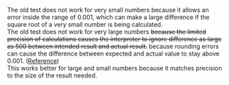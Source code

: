The old test does not work for very small numbers because it allows an error inside the range of 0.001, which can make a large difference if the square root of a very small number is being calculated.  
The old test does not work for very large numbers <s>because the limited precision of calculations causes the interpreter to ignore difference as large as 500 between intended result and actual result.</s> because rounding errors can cause the difference between expected and actual value to stay above 0.001. ([Reference](https://codology.net/post/sicp-solution-exercise-1-7/))  
This works better for large and small numbers because it matches precision to the size of the result needed.